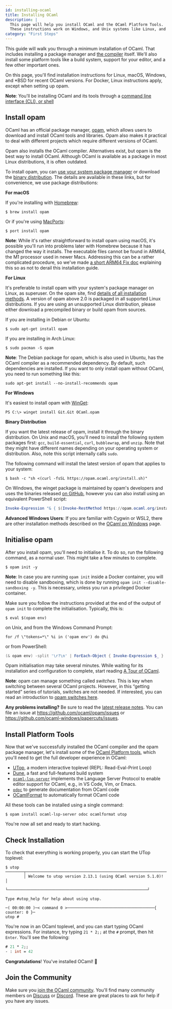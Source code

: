 ```yaml
---
id: installing-ocaml
title: Installing OCaml
description: |
  This page will help you install OCaml and the OCaml Platform Tools. |
  These instructions work on Windows, and Unix systems like Linux, and macOS.
category: "First Steps"
---
```


This guide will walk you through a minimum installation of OCaml. That includes installing a package manager and [the compiler](#installation-on-unix-and-macos) itself. We'll also install some platform tools like a build system, support for your editor, and a few other important ones.

On this page, you'll find installation instructions for Linux, macOS, Windows, and &ast;BSD for recent OCaml versions. For Docker, Linux instructions apply, except when setting up opam.

**Note**: You'll be installing OCaml and its tools through a [command line interface (CLI), or shell](https://www.youtube.com/watch?v=0PxTAn4g20U)

## Install opam

OCaml has an official package manager, [opam](https://opam.ocaml.org/), which allows users to download and install OCaml tools and libraries. Opam also makes it practical to deal with different projects which require different versions of OCaml.

Opam also installs the OCaml compiler. Alternatives exist, but opam is the best way to install OCaml. Although OCaml is available as a package in most Linux distributions, it is often outdated. 

To install opam, you can [use your system package manager](https://opam.ocaml.org/doc/Install.html#Using-your-distribution-39-s-package-system) or download the [binary distribution](https://opam.ocaml.org/doc/Install.html#Binary-distribution). The details are available in these links, but for convenience, we use package distributions:

**For macOS**

If you're installing with [Homebrew](https://brew.sh/):

```shell
$ brew install opam
```

Or if you're using [MacPorts](https://www.macports.org/):

```shell
$ port install opam
```

**Note**: While it's rather straightforward to install opam using macOS, it's possible you'll run into problems later with Homebrew because it has changed the way it installs. The executable files cannot be found in ARM64, the M1 processor used in newer Macs. Addressing this can be a rather complicated procedure, so we've made [a short ARM64 Fix doc](/docs/arm64-fix) explaining this so as not to derail this installation guide.

**For Linux**

It's preferable to install opam with your system's package manager on Linux, as superuser. On the opam site, find [details of all installation methods](https://opam.ocaml.org/doc/Install.html). A version of opam above 2.0 is packaged in all supported Linux distributions. If you are using an unsupported Linux distribution, please either download a precompiled binary or build opam from sources.

If you are installing in Debian or Ubuntu:
```shell
$ sudo apt-get install opam
```

If you are installing in Arch Linux:
```shell
$ sudo pacman -S opam
```

**Note**: The Debian package for opam, which is also used in Ubuntu, has the OCaml compiler as a recommended dependency. By default, such dependencies are installed. If you want to only install opam without OCaml, you need to run something like this:
```shell
sudo apt-get install --no-install-recommends opam
```

**For Windows**

It's easiest to install opam with [WinGet](https://github.com/microsoft/winget-cli):

```shell
PS C:\> winget install Git.Git OCaml.opam
```

**Binary Distribution**

If you want the latest release of opam, install it through the binary distribution. On Unix and macOS, you'll need to install the following system packages first: `gcc`, `build-essential`, `curl`, `bubblewrap`, and `unzip`. Note that they might have different names depending on your operating system or distribution. Also, note this script internally calls `sudo`.

The following command will install the latest version of opam that applies to your system:
```shell
$ bash -c "sh <(curl -fsSL https://opam.ocaml.org/install.sh)"
```

On Windows, the winget package is maintained by opam's developers and uses the binaries released [on GitHub](https://github.com/ocaml/opam/releases), however you can also install using an equivalent PowerShell script:

```powershell
Invoke-Expression "& { $(Invoke-RestMethod https://opam.ocaml.org/install.ps1) }"
```

**Advanced Windows Users**: If you are familiar with Cygwin or WSL2, there are other installation methods described on the [OCaml on Windows](/docs/ocaml-on-windows) page.

## Initialise opam

After you install opam, you'll need to initialise it. To do so, run the following command, as a normal user. This might take a few minutes to complete.

```shell
$ opam init -y
```

**Note**: In case you are running `opam init` inside a Docker container, you will need to disable sandboxing, which is done by running `opam init --disable-sandboxing -y`. This is necessary, unless you run a privileged Docker container.

Make sure you follow the instructions provided at the end of the output of `opam init` to complete the initialisation. Typically, this is:
```
$ eval $(opam env)
```

on Unix, and from the Windows Command Prompt:

```
for /f \"tokens=*\" %i in ('opam env') do @%i
```

or from PowerShell:

```powershell
(& opam env) -split '\r?\n' | ForEach-Object { Invoke-Expression $_ }
```

Opam initialisation may take several minutes. While waiting for its installation and configuration to complete, start reading [A Tour of OCaml](tour-of-ocaml).

**Note**: opam can manage something called _switches_. This is key when switching between several OCaml projects. However, in this “getting started” series of tutorials, switches are not needed. If interested, you can read an introduction to [opam switches here](/docs/opam-switch-introduction).

**Any problems installing?** Be sure to read the [latest release notes](https://opam.ocaml.org/blog/opam-2-2-0/). You can file an issue at https://github.com/ocaml/opam/issues or https://github.com/ocaml-windows/papercuts/issues.

## Install Platform Tools

Now that we've successfully installed the OCaml compiler and the opam package manager, let's install some of the [OCaml Platform tools](https://ocaml.org/docs/platform), which you'll need to get the full developer experience in OCaml:

- [UTop](https://github.com/ocaml-community/utop), a modern interactive toplevel (REPL: Read-Eval-Print Loop)
- [Dune](https://dune.build), a fast and full-featured build system
- [`ocaml-lsp-server`](https://github.com/ocaml/ocaml-lsp) implements the Language Server Protocol to enable editor support for OCaml, e.g., in VS Code, Vim, or Emacs.
- [`odoc`](https://github.com/ocaml/odoc) to generate documentation from OCaml code
- [OCamlFormat](https://opam.ocaml.org/packages/ocamlformat/) to automatically format OCaml code

All these tools can be installed using a single command:
```shell
$ opam install ocaml-lsp-server odoc ocamlformat utop
```

You're now all set and ready to start hacking.

## Check Installation

To check that everything is working properly, you can start the UTop toplevel:
```shell
$ utop
────────┬─────────────────────────────────────────────────────────────┬─────────
        │ Welcome to utop version 2.13.1 (using OCaml version 5.1.0)! │
        └─────────────────────────────────────────────────────────────┘

Type #utop_help for help about using utop.

─( 00:00:00 )─< command 0 >──────────────────────────────────────{ counter: 0 }─
utop #
```

You're now in an OCaml toplevel, and you can start typing OCaml expressions. For instance, try typing `21 * 2;;` at the `#` prompt, then hit `Enter`. You'll see the following:
```ocaml
# 21 * 2;;
- : int = 42
```

**Congratulations**! You've installed OCaml! 🎉

## Join the Community

Make sure you [join the OCaml community](/community). You'll find many community members on [Discuss](https://discuss.ocaml.org/) or [Discord](https://discord.com/invite/cCYQbqN). These are great places to ask for help if you have any issues.
